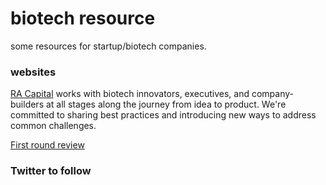 # biotech resource
some resources for startup/biotech companies.

### websites

[RA Capital](https://www.racap.com/innovator-resources) works with biotech innovators, executives, and company-builders at all stages along the journey from idea to product. We're committed to sharing best practices and introducing new ways to address common challenges.

[First round review](https://review.firstround.com/)

### Twitter to follow

